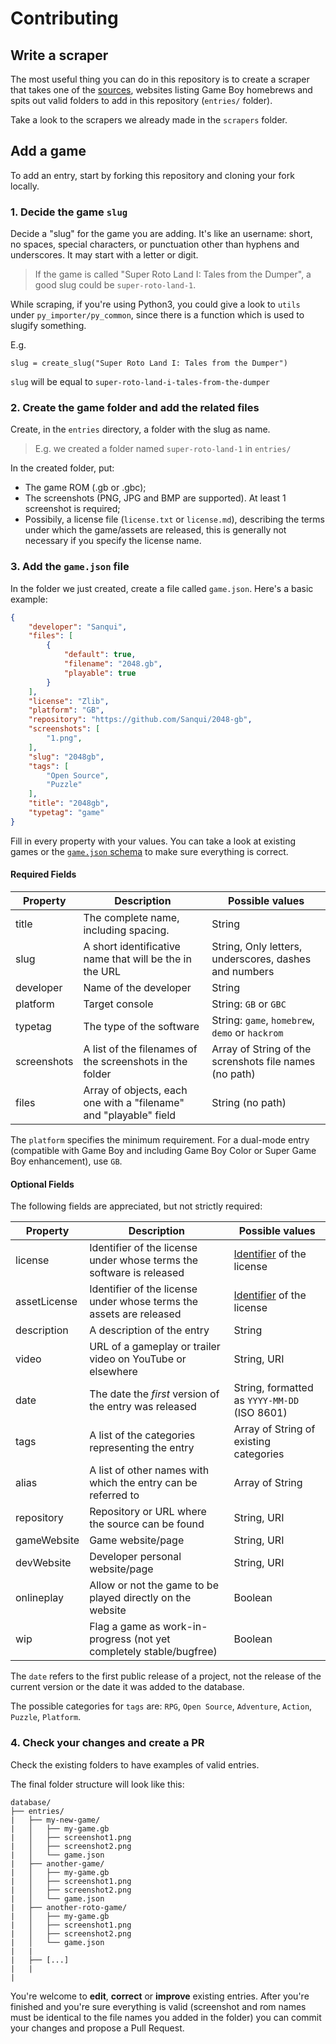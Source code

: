 # Contributing

## Write a scraper

The most useful thing you can do in this repository is to create a scraper that takes one of the [sources](https://github.com/gbdev/database/issues?q=is%3Aissue+is%3Aopen+label%3Asource), websites listing Game Boy homebrews and spits out valid folders to add in this repository (`entries/` folder).

Take a look to the scrapers we already made in the `scrapers` folder.

## Add a game

To add an entry, start by forking this repository and cloning your fork locally.

### 1. Decide the game `slug` 

Decide a "slug" for the game you are adding. It's like an username: short, no spaces, special characters, or punctuation other than hyphens and underscores. It may start with a letter or digit.

> If the game is called "Super Roto Land I: Tales from the Dumper", a good slug could be `super-roto-land-1`.

While scraping, if you're using Python3, you could give a look to `utils` under `py_importer/py_common`, since there is a function which is used to slugify something.

E.g.
```
slug = create_slug("Super Roto Land I: Tales from the Dumper")
```
`slug` will be equal to `super-roto-land-i-tales-from-the-dumper`

### 2. Create the game folder and add the related files 

Create, in the `entries` directory, a folder with the slug as name.

> E.g. we created a folder named `super-roto-land-1` in `entries/`

In the created folder, put:

- The game ROM (.gb or .gbc);
- The screenshots (PNG, JPG and BMP are supported). At least 1 screenshot is required;
- Possibily, a license file (`license.txt` or `license.md`), describing the terms under which the game/assets are released, this is generally not necessary if you specify the license name.

### 3. Add the `game.json` file 

In the folder we just created, create a file called `game.json`. Here's a basic example:

```json
{
    "developer": "Sanqui",
    "files": [
        {
            "default": true,
            "filename": "2048.gb",
            "playable": true
        }
    ],
    "license": "Zlib",
    "platform": "GB",
    "repository": "https://github.com/Sanqui/2048-gb",
    "screenshots": [
        "1.png",
    ],
    "slug": "2048gb",
    "tags": [
        "Open Source",
        "Puzzle"
    ],
    "title": "2048gb",
    "typetag": "game"
}
```

Fill in every property with your values. You can take a look at existing games or the [`game.json` schema](game-schema-d3.json) to make sure everything is correct.

#### Required Fields

| Property      | Description                                                           | Possible values                                         |
|---------------|-----------------------------------------------------------------------|---------------------------------------------------------|
| title         | The complete name, including spacing.                                 | String                                                  |
| slug          | A short identificative name that will be the in the URL               | String, Only letters, underscores, dashes and numbers   |
| developer     | Name of the developer                                                 | String                                                  |
| platform      | Target console                                                        | String: `GB` or `GBC`                                   |
| typetag       | The type of the software                                              | String: `game`, `homebrew`, `demo` or `hackrom`         |
| screenshots   | A list of the filenames of the screenshots in the folder              | Array of String of the screnshots file names (no path)  |
| files         | Array of objects, each one with a "filename" and "playable" field     | String (no path)                                        |

The `platform` specifies the minimum requirement. For a dual-mode entry (compatible with Game Boy and including Game Boy Color or Super Game Boy enhancement), use `GB`.

#### Optional Fields

The following fields are appreciated, but not strictly required:

| Property      | Description                                                          | Possible values                                         |
|---------------|----------------------------------------------------------------------|---------------------------------------------------------|
| license       | Identifier of the license under whose terms the software is released | [Identifier](https://spdx.org/licenses/) of the license |
| assetLicense  | Identifier of the license under whose terms the assets are released  | [Identifier](https://spdx.org/licenses/) of the license |
| description   | A description of the entry                                           | String                                                  |
| video         | URL of a gameplay or trailer video on YouTube or elsewhere           | String, URI                                             |
| date          | The date the *first* version of the entry was released               | String, formatted as `YYYY-MM-DD` (ISO 8601)            |
| tags          | A list of the categories representing the entry                      | Array of String of existing categories                  |
| alias         | A list of other names with which the entry can be referred to        | Array of String                                         |
| repository    | Repository or URL where the source can be found                      | String, URI                                             |
| gameWebsite   | Game website/page                                                    | String, URI                                             |
| devWebsite    | Developer personal website/page                                      | String, URI                                             |
| onlineplay    | Allow or not the game to be played directly on the website           | Boolean                                                 |
| wip           | Flag a game as work-in-progress (not yet completely stable/bugfree)  | Boolean                                                 | 

The `date` refers to the first public release of a project, not the release of the current version or the date it was added to the database.

<!-- (A future version of the schema is expected to include the release of the current version.) -->

The possible categories for `tags` are: `RPG`, `Open Source`, `Adventure`, `Action`, `Puzzle`, `Platform`.


### 4. Check your changes and create a PR

Check the existing folders to have examples of valid entries.

The final folder structure will look like this:

```
database/
├── entries/
|   ├── my-new-game/
|   │   ├── my-game.gb
|   │   ├── screenshot1.png
|   │   ├── screenshot2.png
|   │   └── game.json
|   ├── another-game/
|   │   ├── my-game.gb
|   │   ├── screenshot1.png
|   │   ├── screenshot2.png
|   │   └── game.json
|   ├── another-roto-game/
|   │   ├── my-game.gb
|   │   ├── screenshot1.png
|   │   ├── screenshot2.png
|   │   └── game.json
|   |
|   ├── [...]
|   |
|
```

You're welcome to **edit**, **correct** or **improve** existing entries.
After you're finished and you're sure everything is valid (screenshot and rom names must be identical to the file names you added in the folder) you can commit your changes and propose a Pull Request.
